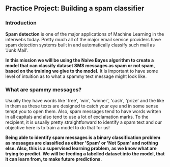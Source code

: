 ## Practice Project: Building a spam classifier

### Introduction

**Spam detection** is one of the major applications of Machine Learning in the interwebs today. Pretty much all of the major email service providers have spam detection systems built in and automatically classify such mail as 'Junk Mail'.

**In this mission we will be using the Naive Bayes algorithm to create a model that can classify dataset SMS messages as spam or not spam, based on the training we give to the model.** It is important to have some level of intuition as to what a spammy text message might look like.

### What are spammy messages?

Usually they have words like 'free', 'win', 'winner', 'cash', 'prize' and the like in them as these texts are designed to catch your eye and in some sense tempt you to open them. Also, spam messages tend to have words written in all capitals and also tend to use a lot of exclamation marks. To the recipient, it is usually pretty straightforward to identify a spam text and our objective here is to train a model to do that for us!

**Being able to identify spam messages is a binary classification problem as messages are classified as either 'Spam' or 'Not Spam' and nothing else. Also, this is a supervised learning problem, as we know what are trying to predict. We will be feeding a labelled dataset into the model, that it can learn from, to make future predictions.**

